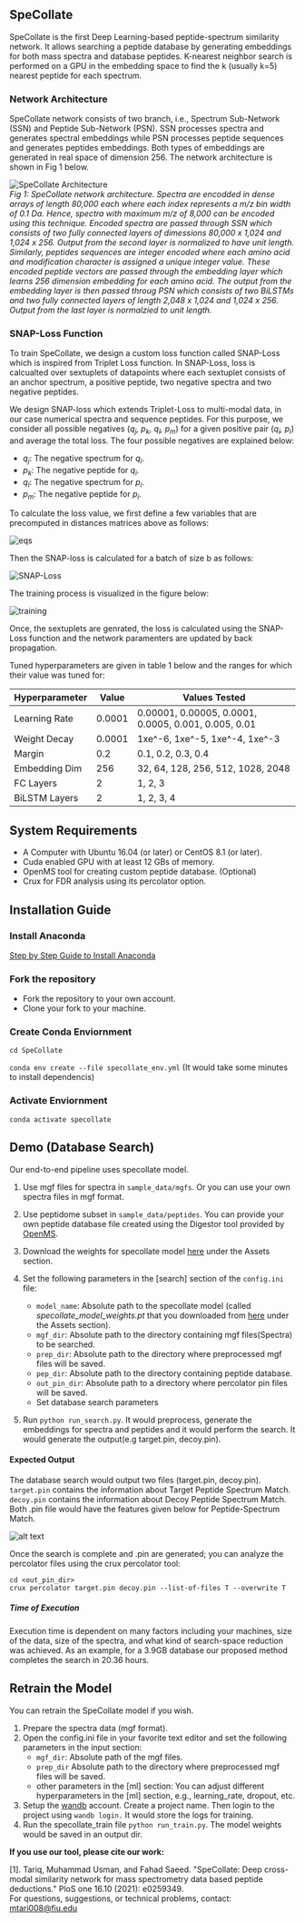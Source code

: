 ## SpeCollate

SpeCollate is the first Deep Learning-based peptide-spectrum similarity network. It allows searching a peptide database by generating embeddings for both mass spectra and database peptides. K-nearest neighbor search is performed on a GPU in the embedding space to find the k (usually k=5) nearest peptide for each spectrum.


### Network Architecture

SpeCollate network consists of two branch, i.e., Spectrum Sub-Network (SSN) and Peptide Sub-Network (PSN). SSN processes spectra and generates spectral embeddings while PSN processes peptide sequences and generates peptides embeddings. Both types of embeddings are generated in real space of dimension 256. The network architecture is shown in Fig 1 below.

![SpeCollate Architecture](https://user-images.githubusercontent.com/6886675/132553654-ccfd96b1-29b4-4506-b3e1-3560d7ef7b2e.png)    
*Fig 1: SpeCollate network architecture. Spectra are encodded in dense arrays of length 80,000 each where each index represents a m/z bin width of 0.1 Da. Hence, spectra with maximum m/z of 8,000 can be encoded using this technique. Encoded spectra are passed through SSN which consists of two fully connected layers of dimessions 80,000 x 1,024 and 1,024 x 256. Output from the second layer is normalized to have unit length. Similarly, peptides sequences are integer encoded where each amino acid and modification character is assigned a unique integer value. These encoded peptide vectors are passed through the embedding layer which learns 256 dimension embedding for each amino acid. The output from the embedding layer is then passed throug PSN which consists of two BiLSTMs and two fully connected layers of length 2,048 x 1,024 and 1,024 x 256. Output from the last layer is normalzied to unit length.*

### SNAP-Loss Function

To train SpeCollate, we design a custom loss function called SNAP-Loss which is inspired from Triplet Loss function. In SNAP-Loss, loss is calcualted over sextuplets of datapoints where each sextuplet consists of an anchor spectrum, a positive peptide, two negative spectra and two negative peptides.

We design SNAP-loss which extends Triplet-Loss to multi-modal data, in our case numerical spectra and sequence peptides. For this purpose, we consider all possible negatives (*q<sub>j</sub>, p<sub>k</sub>, q<sub>l</sub>, p<sub>m</sub>*) for a given positive pair (*q<sub>i</sub>, p<sub>i</sub>*) and average the total loss. The four possible negatives are explained below:
- *q<sub>j</sub>*: The negative spectrum for *q<sub>i</sub>*.
- *p<sub>k</sub>*: The negative peptide for *q<sub>i</sub>*.
- *q<sub>l</sub>*: The negative spectrum for *p<sub>i</sub>*.
- *p<sub>m</sub>*: The negative peptide for *p<sub>i</sub>*.

To calculate the loss value, we first define a few variables that are precomputed in distances matrices above as follows:

![eqs](https://user-images.githubusercontent.com/6886675/132554014-80a4e77a-427d-4bed-94c6-c8633b1433fb.png)

Then the SNAP-loss is calculated for a batch of size b as follows:

![SNAP-Loss](https://user-images.githubusercontent.com/6886675/132554095-5fd14826-da1f-4fde-80db-50ef9e17f337.png)

The training process is visualized in the figure below:

![training](https://user-images.githubusercontent.com/6886675/132570020-ff4ab8b4-7572-4244-8b6f-79dd58b2eec5.png)

Once, the sextuplets are genrated, the loss is calculated using the SNAP-Loss function and the network paramenters are updated by back propagation.

Tuned hyperparameters are given in table 1 below and the ranges for which their value was tuned for:

| Hyperparameter | Value  | Values Tested                                        |
| -------------- | ------ | ---------------------------------------------------- |
| Learning Rate  | 0.0001 | 0.00001, 0.00005, 0.0001, 0.0005, 0.001, 0.005, 0.01 |
| Weight Decay   | 0.0001 | 1xe^-6, 1xe^-5, 1xe^-4, 1xe^-3                       |
| Margin         | 0.2    | 0.1, 0.2, 0.3, 0.4                                   |
| Embedding Dim  | 256    | 32, 64, 128, 256, 512, 1028, 2048                    |
| FC Layers      | 2      | 1, 2, 3                                              |
| BiLSTM Layers  | 2      | 1, 2, 3, 4                                           |



## System Requirements
- A Computer with Ubuntu 16.04 (or later) or CentOS 8.1 (or later).
- Cuda enabled GPU with at least 12 GBs of memory.
- OpenMS tool for creating custom peptide database. (Optional)
- Crux for FDR analysis using its percolator option.

## Installation Guide

### Install Anaconda
[Step by Step Guide to Install Anaconda](https://docs.anaconda.com/anaconda/install/)

### Fork the repository
- Fork the repository to your own account.
- Clone your fork to your machine. 

### Create Conda Enviornment
`cd SpeCollate`

`conda env create --file specollate_env.yml` (It would take some minutes to install dependencis)
### Activate Enviornment
`conda activate specollate`

## Demo (Database Search)

Our end-to-end pipeline uses specollate model. 

1. Use mgf files for spectra in `sample_data/mgfs`. Or you can use your own spectra files in mgf format.
2. Use peptidome subset in `sample_data/peptides`. You can provide your own peptide database file created using the Digestor tool provided by [OpenMS](https://www.openms.de/download/openms-binaries/).
3. Download the weights for specollate model [here](https://github.com/pcdslab/ProteoRift/releases/tag/V1.0.0) under the Assets section.
4. Set the following parameters in the [search] section of the `config.ini` file:
    - `model_name`: Absolute path to the specollate model (called *specollate_model_weights.pt* that you downloaded from [here](https://github.com/pcdslab/ProteoRift/releases/tag/V1.0.0) under the Assets section).
    - `mgf_dir`: Absolute path to the directory containing mgf files(Spectra) to be searched.
    - `prep_dir`: Absolute path to the directory where preprocessed mgf files will be saved.
    - `pep_dir`: Absolute path to the directory containing peptide database.
    - `out_pin_dir`: Absolute path to a directory where percolator pin files will be saved.
    - Set database search parameters

6. Run `python run_search.py`. It would preprocess, generate the embeddings for spectra and peptides and it would perform the search. It would generate the output(e.g target.pin, decoy.pin).

#### Expected Output
The database search would output two files (target.pin, decoy.pin). `target.pin` contains the information about Target Peptide Spectrum Match. `decoy.pin` contains the information about Decoy Peptide Spectrum Match. Both .pin file would have the features given below for Peptide-Spectrum Match.

![alt text](PSM.png)

 Once the search is complete and .pin are generated; you can analyze the percolator files using the crux percolator tool:
```shell
cd <out_pin_dir>
crux percolator target.pin decoy.pin --list-of-files T --overwrite T
```
##### Time of Execution
Execution time is dependent on many factors including your machines, size of the data, size of the spectra, and what kind of search-space reduction was achieved. As an example, for a 3.9GB database our proposed method completes the search in 20.36 hours. 

## Retrain the Model 

You can retrain the SpeCollate model if you wish. 
1. Prepare the spectra data (mgf format).
2. Open the config.ini file in your favorite text editor and set the following parameters in the input section:
    - `mgf_dir`: Absolute path of the mgf files.
    - `prep_dir` Absolute path to the directory where preprocessed mgf files will be saved.
    - other parameters in the [ml] section: You can adjust different hyperparameters in the [ml] section, e.g., learning_rate, dropout, etc.
3. Setup the [wandb](https://wandb.ai/site) account. Create a project name. Then login to the project using `wandb login.` It would store the logs for training.
5. Run the specollate_train file `python run_train.py`. The model weights would be saved in an output dir.



 <b>If you use our tool, please cite our work:</b><br>  
 
 [1]. Tariq, Muhammad Usman, and Fahad Saeed. "SpeCollate: Deep cross-modal similarity network for mass spectrometry data based peptide deductions." PloS one 16.10 (2021): e0259349.
 <br>
 For questions, suggestions, or technical problems, contact:<br>
 <a href = "mailto: mtari008@fiu.edu">mtari008@fiu.edu</a>
</p>
